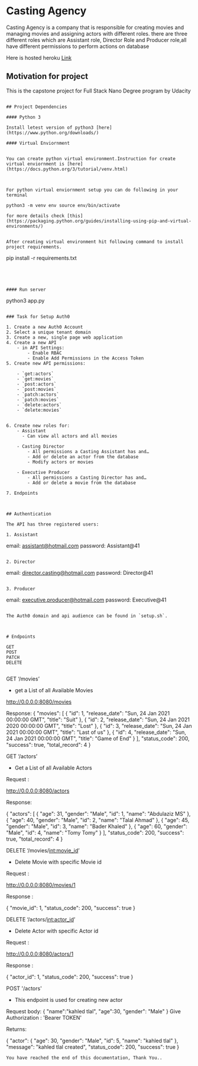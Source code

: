 # Casting Agency
Casting Agency is a company that is responsible for creating movies and managing movies and assigning actors with different roles. there are three different roles which are Assistant role, Director Role and Producer role,all have different permissions to perform actions on database

Here is hosted heroku [Link](https://castingproject.herokuapp.com/)

## Motivation for project 

This is the capstone project for Full Stack Nano Degree program by Udacity


```

## Project Dependencies

#### Python 3 

Install letest version of python3 [here] (https://www.python.org/downloads/)

#### Virtual Enviornment


You can create python virtual environment.Instruction for create virtual enviornment is [here] (https://docs.python.org/3/tutorial/venv.html)



For python virtual enviornment setup you can do following in your terminal

python3 -m venv env source env/bin/activate

for more details check [this] (https://packaging.python.org/guides/installing-using-pip-and-virtual-environments/)


After creating virtual environment hit following command to install project requirements.

```
pip install -r requirements.txt

```




#### Run server      

```
 python3 app.py 
```

### Task for Setup Auth0 

1. Create a new Auth0 Account
2. Select a unique tenant domain 
3. Create a new, single page web application
4. Create a new API
    - in API Settings:
        - Enable RBAC
        - Enable Add Permissions in the Access Token
5. Create new API permissions:
    
    - `get:actors`
    - `get:movies`
    - `post:actors`
    - `post:movies`
    - `patch:actors`
    - `patch:movies`
    - `delete:actors`
    - `delete:movies`
    

6. Create new roles for:
    - Assistant
      - Can view all actors and all movies

    - Casting Director
        - All permissions a Casting Assistant has and…
        - Add or delete an actor from the database
        - Modify actors or movies

    - Executive Producer
        - All permissions a Casting Director has and…
        - Add or delete a movie from the database

7. Endpoints



## Authentication

The API has three registered users:

1. Assistant

```
email: assistant@hotmail.com
password: Assistant@41
```

2. Director

```
email: director.casting@hotmail.com
password: Director@41
```

3. Producer

```
email: executive.producer@hotmail.com
password: Executive@41
```

The Auth0 domain and api audience can be found in `setup.sh`.



# Endpoints

GET
POST
PATCH
DELETE


```
GET ‘/movies’ 
 
- get a List of all Available Movies

http://0.0.0.0:8080/movies

Response:
{
  "movies": [
    {
      "id": 1,
      "release_date": "Sun, 24 Jan 2021 00:00:00 GMT",
      "title": "Suit"
    },
    {
      "id": 2,
      "release_date": "Sun, 24 Jan 2021 2020 00:00:00 GMT",
      "title": "Lost"
    },
    {
      "id": 3,
      "release_date": "Sun, 24 Jan 2021 00:00:00 GMT",
      "title": "Last of us"
    },
    {
      "id": 4,
      "release_date": "Sun, 24 Jan 2021 00:00:00 GMT",
      "title": "Game of End"
    }
  ],
  "status_code": 200,
  "success": true,
  "total_record": 4
}



GET ‘/actors’

- Get a List of all Available Actors

Request : 

http://0.0.0.0:8080/actors

Response:

{
  "actors": [
    {
      "age": 31,
      "gender": "Male",
      "id": 1,
      "name": "Abdulaziz MS"
    },
    {
      "age": 40,
      "gender": "Male",
      "id": 2,
      "name": "Talal Ahmad"
    },
    {
      "age": 45,
      "gender": "Male",
      "id": 3,
      "name": "Bader Khaled"
    },
    {
      "age": 60,
      "gender": "Male",
      "id": 4,
      "name": "Tomy Tomy"
    }
  ],
  "status_code": 200,
  "success": true,
  "total_record": 4
}




DELETE ‘/movies/<int:movie_id>’

- Delete Movie with specific Movie id

Request :

http://0.0.0.0:8080/movies/1

Response :

{
   "movie_id": 1,
   "status_code": 200,
   "success": true
}


DELETE ‘/actors/<int:actor_id>’
- Delete Actor with specific Actor id

Request  :

http://0.0.0.0:8080/actors/1

Response :

{
   "actor_id": 1,
   "status_code": 200,
   "success": true
}


POST '/actors'
- This endpoint is used for creating new actor

Request body:
{
  "name":"kahled tlal",
  "age":30,
  "gender": "Male"
}
Give Authorization : 'Bearer TOKEN'
    
Returns:

  {
    "actor": {
      "age": 30,
      "gender": "Male",
      "id": 5,
      "name": "kahled tlal"
    },
    "message": "kahled tlal created",
    "status_code": 200,
    "success": true
  }
  


```
You have reached the end of this documentation, Thank You..